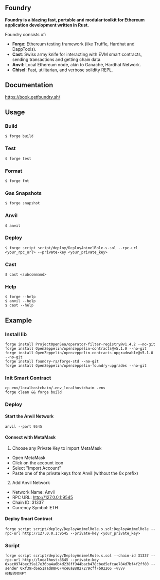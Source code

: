 ## Foundry

**Foundry is a blazing fast, portable and modular toolkit for Ethereum application development written in Rust.**

Foundry consists of:

-   **Forge**: Ethereum testing framework (like Truffle, Hardhat and DappTools).
-   **Cast**: Swiss army knife for interacting with EVM smart contracts, sending transactions and getting chain data.
-   **Anvil**: Local Ethereum node, akin to Ganache, Hardhat Network.
-   **Chisel**: Fast, utilitarian, and verbose solidity REPL.

## Documentation

https://book.getfoundry.sh/

## Usage
### Build

```shell
$ forge build
```

### Test

```shell
$ forge test
```

### Format

```shell
$ forge fmt
```

### Gas Snapshots

```shell
$ forge snapshot
```

### Anvil

```shell
$ anvil
```

### Deploy

```shell
$ forge script script/deploy/DeployAnimelRole.s.sol --rpc-url <your_rpc_url> --private-key <your_private_key>
```

### Cast

```shell
$ cast <subcommand>
```

### Help

```shell
$ forge --help
$ anvil --help
$ cast --help
```

## Example
### Install lib
```shell
forge install ProjectOpenSea/operator-filter-registry@v1.4.2 --no-git
forge install OpenZeppelin/openzeppelin-contracts@v5.1.0 --no-git
forge install OpenZeppelin/openzeppelin-contracts-upgradeable@v5.1.0  --no-git
forge install foundry-rs/forge-std --no-git
forge install OpenZeppelin/openzeppelin-foundry-upgrades --no-git
```
### Init Smart Contract
```shell
cp env/localhostchain/.env_localhostchain .env
forge clean && forge build
```
### Deploy
#### Start the Anvil Network
```shell
anvil --port 9545
```
#### Connect with MetaMask
1. Choose any Private Key to import MetaMask
  - Open MetaMask
  - Click on the account icon
  - Select "Import Account"
  - Paste one of the private keys from Anvil (without the 0x prefix)
2. Add Anvil Network
  - Network Name: Anvil
  - RPC URL: http://127.0.0.1:9545
  - Chain ID: 31337
  - Currency Symbol: ETH

#### Deploy Smart Contract
```shell
forge script script/deploy/DeployAnimelRole.s.sol:DeployAnimelRole --rpc-url http://127.0.0.1:9545 --private-key <your_private_key>
```
### Script
```shell
forge script script/deploy/DeployAnimelRole.s.sol --chain-id 31337 --rpc-url http://localhost:8545 --private-key 0xac0974bec39a17e36ba4a6b4d238ff944bacb478cbed5efcae784d7bf4f2ff80 --sender 0xf39Fd6e51aad88F6F4ce6aB8827279cffFb92266 -vvvv
模拟购买NFT
```
